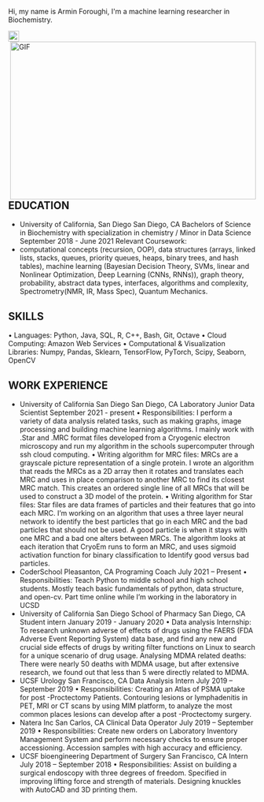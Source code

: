 Hi, my name is Armin Foroughi, I'm a machine learning researcher in Biochemistry. 

<a href="https://www.linkedin.com/in/arminforoughi/">
  <img align="left" alt="LinkedIN" width="22px" src="https://raw.githubusercontent.com/peterthehan/peterthehan/master/assets/linkedin.svg" />
</a>
<img align="right" alt="GIF" src="https://github.com/abhisheknaiidu/abhisheknaiidu/blob/master/code.gif?raw=true" width="500" height="320" />
  
## EDUCATION
- University of California, San Diego San Diego, CA
Bachelors of Science in Biochemistry with specialization in chemistry / Minor in Data Science September 2018 - June 2021
Relevant Coursework:
- computational concepts (recursion, OOP), data structures (arrays, linked lists, stacks, queues, priority queues, heaps, binary trees, and hash
tables), machine learning (Bayesian Decision Theory, SVMs, linear and Nonlinear Optimization, Deep Learning (CNNs, RNNs)), graph theory,
probability, abstract data types, interfaces, algorithms and complexity, Spectrometry(NMR, IR, Mass Spec), Quantum Mechanics.

## SKILLS
• Languages: Python, Java, SQL, R, C++, Bash, Git, Octave
• Cloud Computing: Amazon Web Services
• Computational & Visualization Libraries: Numpy, Pandas, Sklearn, TensorFlow, PyTorch, Scipy, Seaborn, OpenCV
## WORK EXPERIENCE
- University of California San Diego San Diego, CA
Laboratory Junior Data Scientist September 2021 - present
• Responsibilities: I perform a variety of data analysis related tasks, such as making graphs, image processing and building machine learning
algorithms. I mainly work with .Star and .MRC format files developed from a Cryogenic electron microscopy and run my algorithm in the
schools supercomputer through ssh cloud computing.
• Writing algorithm for MRC files: MRCs are a grayscale picture representation of a single protein. I wrote an algorithm that reads the MRCs
as a 2D array then it rotates and translates each MRC and uses in place comparison to another MRC to find its closest MRC match. This
creates an ordered single line of all MRCs that will be used to construct a 3D model of the protein.
• Writing algorithm for Star files: Star files are data frames of particles and their features that go into each MRC. I’m working on an
algorithm that uses a three layer neural network to identify the best particles that go in each MRC and the bad particles that should not be
used. A good particle is when it stays with one MRC and a bad one alters between MRCs. The algorithm looks at each iteration that CryoEm
runs to form an MRC, and uses sigmoid activation function for binary classification to Identify good versus bad particles.
- CoderSchool Pleasanton, CA
Programing Coach July 2021 – Present
• Responsibilities: Teach Python to middle school and high school students. Mostly teach basic fundamentals of python, data structure, and
open-cv. Part time online while I’m working in the laboratory in UCSD
- University of California San Diego School of Pharmacy San Diego, CA
Student intern January 2019 - January 2020
• Data analysis Internship: To research unknown adverse of effects of drugs using the FAERS (FDA Adverse Event Reporting System) data
base, and find any new and crucial side effects of drugs by writing filter functions on Linux to search for a unique scenario of drug usage.
Analysing MDMA related deaths: There were nearly 50 deaths with MDMA usage, but after extensive research, we found out that less than
5 were directly related to MDMA.
- UCSF Urology San Francisco, CA
Data Analysis Intern July 2019 – September 2019
• Responsibilities: Creating an Atlas of PSMA uptake for post -Proctectomy Patients. Contouring lesions or lymphadenitis in PET, MRI or CT
scans by using MIM platform, to analyze the most common places lesions can develop after a post -Proctectomy surgery.
- Natera Inc San Carlos, CA
Clinical Data Operator July 2019 – September 2019
• Responsibilities: Create new orders on Laboratory Inventory Management System and perform necessary checks to ensure proper
accessioning. Accession samples with high accuracy and efficiency.
- UCSF bioengineering Department of Surgery San Francisco, CA
Intern July 2018 – September 2018
• Responsibilities: Assist on building a surgical endoscopy with three degrees of freedom. Specified in improving lifting force and strength of
materials. Designing knuckles with AutoCAD and 3D printing them.
<!---
arminforoughi/arminforoughi is a ✨ special ✨ repository because its `README.md` (this file) appears on your GitHub profile.
You can click the Preview link to take a look at your changes.
--->
